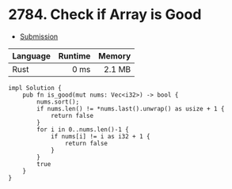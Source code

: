 # 2784. Check if Array is Good
- [Submission](https://leetcode.com/submissions/detail/1079342748/)

| Language | Runtime | Memory |
| :-       |       -:|      -:|
| Rust | 0 ms | 2.1 MB |
```
impl Solution {
    pub fn is_good(mut nums: Vec<i32>) -> bool {
        nums.sort();
        if nums.len() != *nums.last().unwrap() as usize + 1 {
            return false
        }
        for i in 0..nums.len()-1 {
            if nums[i] != i as i32 + 1 {
                return false
            }
        }
        true 
    }
}
```
